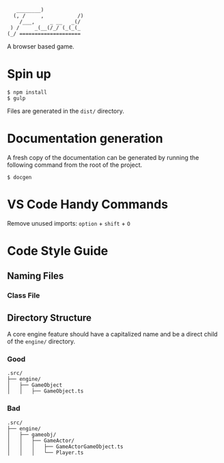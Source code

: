 ```
   ________)
  (, /     ,           /)
    /___,     _ __   _(/
 ) /     _(__(/_/ (_(_(_
(_/ ====================
```
A browser based game.

# Spin up

```
$ npm install
$ gulp
```

Files are generated in the `dist/` directory.

# Documentation generation

A fresh copy of the documentation can be generated by running the following
command from the root of the project.
```
$ docgen
```

# VS Code Handy Commands

Remove unused imports:
`option` + `shift` + `O`

# Code Style Guide

## Naming Files

### Class File

## Directory Structure

A core engine feature should have a capitalized name and be a direct child of
the `engine/` directory.

### Good
```
.src/
├── engine/
│   ├── GameObject
│   │   ├── GameObject.ts
```
### Bad
```
.src/
├── engine/
│   ├── gameobj/
│   │   ├── GameActor/
│   │   │   ├── GameActorGameObject.ts
│   │   │   └── Player.ts
```
